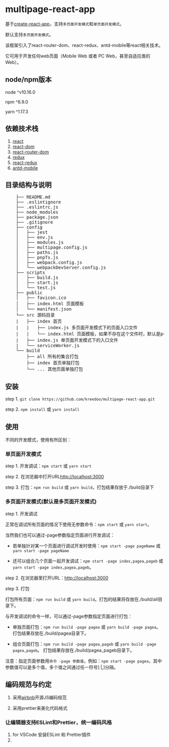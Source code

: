 # multipage-react-app

基于[create-react-app](https://create-react-app.dev/)，支持`多页面开发模式`和`单页面开发模式`。

默认支持`多页面开发模式`。

该框架引入了react-router-dom、react-redux、antd-mobile等react相关技术。

它可用于开发任何web页面（Mobile Web 或者 PC Web，甚至自适应类的Web）。

## node/npm版本

node ^v10.16.0

npm ^6.9.0

yarn ^1.17.3

## 依赖技术栈
1. [react](https://reactjs.org/)
2. [react-dom](https://reactjs.org/)
3. [react-router-dom](https://reacttraining.com/react-router/)
4. [redux](https://redux.js.org/)
5. [react-redux](https://redux.js.org/basics/usage-with-react)
7. [antd-mobile](https://mobile.ant.design/docs/react/introduce-cn)

## 目录结构与说明
<pre>
    ├── README.md
    ├── .eslintignore
    ├── .eslintrc.js
    ├── node_modules
    ├── package.json
    ├── .gitignore
    ├── config
    │   ├── jest
    │   ├── env.js
    │   ├── modules.js
    │   ├── multipage.config.js
    │   ├── paths.js
    │   ├── pnpTs.js
    │   ├── webpack.config.js
    │   └── webpackDevServer.config.js
    ├── scripts
    │   ├── build.js
    │   ├── start.js
    │   └── test.js
    ├── public
    │   ├── favicon.ico
    │   ├── index.html 页面模板
    │   └── manifest.json
    └── src 源码目录
    |   ├── index 首页
    |   |   ├── index.js 多页面开发模式下的页面入口文件
    |   |   └── index.html 页面模板，如果不存在这个文件时，默认是public/index.html
    |   ├── index.js 单页面开发模式下的入口文件
    |   └── serviceWorker.js
    └── build
        ├── all 所有的集合打包
        ├── index 首页单独打包
        └── ... 其他页面单独打包
</pre>

## 安装

step 1. `git clone https://github.com/kreedoo/multipage-react-app.git`

step 2. `npm install` 或 `yarn install`

## 使用

不同的开发模式，使用有所区别：

### 单页面开发模式

step 1. 开发调试：`npm start` 或 `yarn start`

step 2. 在浏览器中打开URL<http://localhost:3000>

step 3. 打包：`npm run build` 或 `yarn build`，打包结果存放于./build目录下

### 多页面开发模式(默认是多页面开发模式)

step 1. 开发调试
    
正常在调试所有页面的情况下使用无参数命令：`npm start` 或 `yarn start`。

当然我们也可以通过-page参数指定页面进行开发调试：

- 若单独针对某一个页面进行调试开发时使用：`npm start -page pageName` 或 `yarn start -page pageName`

- 还可以组合几个页面一起开发调试：`npm start -page index,pagea,pageb` 或 `yarn start -page index,pagea,pageb`。

step 2. 在浏览器里打开URL：<http://localhost:3000>

step 3. 打包

打包所有页面：`npm run build` 或 `yarn build`。打包的结果将存放在./build/all目录下。

与开发调试的命令一样，可以通过-page参数指定页面进行打包：

- 单独页面打包：`npm run build -page pagea` 或 `yarn build -page pagea`。
  打包结果存放在./build/pagea目录下。

- 组合页面打包：`npm run build -page pagea,pageb` 或 `yarn build -page pagea,pageb`。
  打包结果存放在./build/pagea_pageb目录下。

注意：指定页面参数用`命令 -page 参数值`，例如：`npm start -page pagea`，其中参数值可以是多个值，多个值之间通过任一符号[:|,]分隔。

## 编码规范与约定

1. 采用[airbnb](https://github.com/airbnb/javascript)开源JS编码规范

2. 采用prettier来美化代码格式

### 让编辑器支持ESLint和Prettier，统一编码风格

1. for VSCode
    安装ESLint 和 Prettier插件
2. 